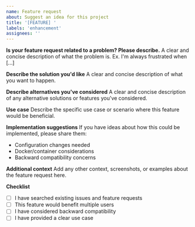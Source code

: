 ```yaml
---
name: Feature request
about: Suggest an idea for this project
title: '[FEATURE] '
labels: 'enhancement'
assignees: ''
---
```


**Is your feature request related to a problem? Please describe.**
A clear and concise description of what the problem is. Ex. I'm always frustrated when [...]

**Describe the solution you'd like**
A clear and concise description of what you want to happen.

**Describe alternatives you've considered**
A clear and concise description of any alternative solutions or features you've considered.

**Use case**
Describe the specific use case or scenario where this feature would be beneficial.

**Implementation suggestions**
If you have ideas about how this could be implemented, please share them:
- Configuration changes needed
- Docker/container considerations
- Backward compatibility concerns

**Additional context**
Add any other context, screenshots, or examples about the feature request here.

**Checklist**
- [ ] I have searched existing issues and feature requests
- [ ] This feature would benefit multiple users
- [ ] I have considered backward compatibility
- [ ] I have provided a clear use case
